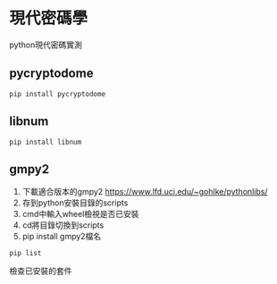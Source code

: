 # 現代密碼學
python現代密碼實測

## pycryptodome
```
pip install pycryptodome
```

## libnum
```
pip install libnum
```

## gmpy2
1. 下載適合版本的gmpy2 https://www.lfd.uci.edu/~gohlke/pythonlibs/
2. 存到python安裝目錄的scripts
3. cmd中輸入wheel檢視是否已安裝
4. cd將目錄切換到scripts
5. pip install gmpy2檔名

```
pip list
```
檢查已安裝的套件
